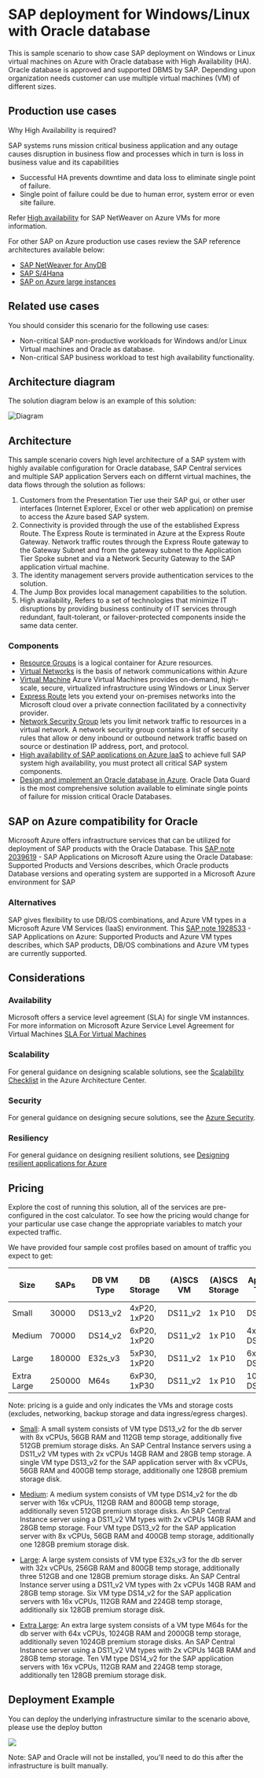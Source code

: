 <!---
title: <SAP on Azure in a 4-Tier Architecture>
description: <Article Description>
author: Andrew-Dibbins, Dharmesh-Bhagat
ms.date: <publish or update date>
--->

# SAP deployment for Windows/Linux with Oracle database

This is sample scenario to show case SAP deployment on Windows or Linux virtual machines on Azure with Oracle database with High Availability (HA). Oracle database is approved and supported DBMS by SAP. Depending upon organization needs customer can use multiple virtual machines (VM) of different sizes. 

<!---
As this is sample scenario it can used for non-production environments.
--->

## Production use cases

Why High Availability is required?

SAP systems runs mission critical business application and any outage causes disruption in business flow and processes which in turn is loss in business value and its capabilities
* Successful HA prevents downtime and data loss to eliminate single point of failure.
* Single point of failure could be due to human error, system error or even site failure.

Refer [High availability](https://docs.microsoft.com/en-us/azure/virtual-machines/workloads/sap/high-availability-guide?toc=%2Fazure%2Fvirtual-machines%2Fwindows%2Ftoc.json) for SAP NetWeaver on Azure VMs for more information.

For other SAP on Azure production use cases review the SAP reference architectures available below:
* [SAP NetWeaver for AnyDB](https://review.docs.microsoft.com/en-us/azure/architecture/reference-architectures/sap/sap-netweaver) 
* [SAP S/4Hana](https://review.docs.microsoft.com/en-us/azure/architecture/reference-architectures/sap/sap-s4hana)
* [SAP on Azure large instances](https://review.docs.microsoft.com/en-us/azure/architecture/reference-architectures/sap/hana-large-instances)


## Related use cases
You should consider this scenario for the following use cases:

* Non-critical SAP non-productive workloads for Windows and/or Linux Virtual machines and Oracle as database.
* Non-critical SAP business workload to test high availability functionality.


## Architecture diagram

The solution diagram below is an example of this solution:

![Diagram](media/sap-sample-oracle/SAP-Infra-3TierDistributedHA_WinLinOra_v3.png)

## Architecture

This sample scenario covers high level architecture of a SAP system with highly available configuration for Oracle database, SAP Central services and multiple SAP application Servers each on differnt virtual machines, the data flows through the solution as follows:

1. Customers from the Presentation Tier use their SAP gui, or other user interfaces (Internet Explorer, Excel or other web application) on premise to access the Azure based SAP system.
2. Connectivity is provided through the use of the established Express Route. The Express Route is terminated in Azure at the Express Route Gateway. Network traffic routes through the Express Route gateway to the Gateway Subnet and from the gateway subnet to the Application Tier Spoke subnet and via a Network Security Gateway to the SAP application virtual machine.
3. The identity management servers provide authentication services to the solution.
4. The Jump Box provides local management capabilities to the solution.
5. High availability, Refers to a set of technologies that minimize IT disruptions by providing business continuity of IT services through redundant, fault-tolerant, or failover-protected components inside the same data center.

### Components

* [Resource Groups](https://docs.microsoft.com/en-us/azure/azure-resource-manager/resource-group-overview#resource-groups) is a logical container for Azure resources.
* [Virtual Networks](https://docs.microsoft.com/en-us/azure/virtual-network/virtual-networks-overview) is the basis of network communications within Azure
* [Virtual Machine](https://docs.microsoft.com/en-us/azure/virtual-machines/windows/overview) Azure Virtual Machines provides on-demand, high-scale, secure, virtualized infrastructure using Windows or Linux Server
* [Express Route](https://docs.microsoft.com/en-us/azure/expressroute/expressroute-introduction) lets you extend your on-premises networks into the Microsoft cloud over a private connection facilitated by a connectivity provider.
* [Network Security Group](https://docs.microsoft.com/en-us/azure/virtual-network/security-overview) lets you limit network traffic to resources in a virtual network. A network security group contains a list of security rules that allow or deny inbound or outbound network traffic based on source or destination IP address, port, and protocol. 
* [High availability of SAP applications on Azure IaaS](https://docs.microsoft.com/en-us/azure/virtual-machines/workloads/sap/sap-high-availability-architecture-scenarios
) to achieve full SAP system high availability, you must protect all critical SAP system components. 
* [Design and implement an Oracle database in Azure](https://docs.microsoft.com/en-us/azure/virtual-machines/workloads/oracle/oracle-design). Oracle Data Guard is the most comprehensive solution available to eliminate single points of failure for mission critical Oracle Databases.


## SAP on Azure compatibility for Oracle
Microsoft Azure offers infrastructure services that can be utilized for deployment of SAP products with the Oracle Database. This [SAP note 2039619](https://launchpad.support.sap.com/#/notes/2039619) - SAP Applications on Microsoft Azure using the Oracle Database: Supported Products and Versions describes, which Oracle products Database versions and operating system are supported in a Microsoft Azure environment for SAP

### Alternatives
SAP gives flexibility to use DB/OS combinations, and Azure VM types in a Microsoft Azure VM Services (IaaS) environment. This [SAP note 1928533](https://launchpad.support.sap.com/#/notes/1928533) - SAP Applications on Azure: Supported Products and Azure VM types describes, which SAP products, DB/OS combinations and Azure VM types are currently supported.

## Considerations

### Availability
Microsoft offers a service level agreement (SLA) for single VM instannces. For more information on Microsoft Azure Service Level Agreement for Virtual Machines [SLA For Virtual Machines](https://azure.microsoft.com/en-us/support/legal/sla/virtual-machines/v1_8/)

### Scalability

For general guidance on designing scalable solutions, see the [Scalability Checklist](https://review.docs.microsoft.com/en-us/azure/architecture/checklist/scalability) in the Azure Architecture Center.

### Security

For general guidance on designing secure solutions, see the [Azure Security](https://review.docs.microsoft.com/en-us/azure/security/).

### Resiliency

For general guidance on designing resilient solutions, see [Designing resilient applications for Azure](https://review.docs.microsoft.com/en-us/azure/architecture/resiliency/)

## Pricing

Explore the cost of running this solution, all of the services are pre-configured in the cost calculator.  To see how the pricing would change for your particular use case change the appropriate variables to match your expected traffic. 

We have provided four sample cost profiles based on amount of traffic you expect to get:

|Size|SAPs|DB VM Type|DB Storage|(A)SCS VM|(A)SCS Storage|App VM Type|App Storage|Azure Pricing Calculator|
|----|----|-------|-------|-----|---|---|--------|---------------|
|Small|30000|DS13_v2|4xP20, 1xP20|DS11_v2|1x P10|DS13_v2|1x P10|[Small](https://azure.com/e/45880ba0bfdf47d497851a7cf2650c7c)|
|Medium|70000|DS14_v2|6xP20, 1xP20|DS11_v2|1x P10|4x DS13_v2|1x P10|[Medium](https://azure.com/e/9a523f79591347ca9a48c3aaa1406f8a)|
Large|180000|E32s_v3|5xP30, 1xP20|DS11_v2|1x P10|6x DS14_v2|1x P10|[Large](https://azure.com/e/f70fccf571e948c4b37d4fecc07cbf42)|
Extra Large|250000|M64s|6xP30, 1xP30|DS11_v2|1x P10|10x DS14_v2|1x P10|[Extra Large](https://azure.com/e/58c636922cf94faf9650f583ff35e97b)|

Note: pricing is a guide and only indicates the VMs and storage costs (excludes, networking, backup storage and data ingress/egress charges).

* [Small](https://azure.com/e/45880ba0bfdf47d497851a7cf2650c7c): A small system consists of VM type DS13_v2 for the db server with 8x vCPUs, 56GB RAM and 112GB temp storage, additionally five 512GB premium storage disks. An SAP Central Instance servers using a DS11_v2 VM types with 2x vCPUs 14GB RAM and 28GB temp storage. A single VM type DS13_v2 for the SAP application server with 8x vCPUs, 56GB RAM and 400GB temp storage, additionally one 128GB premium storage disk.

* [Medium](https://azure.com/e/9a523f79591347ca9a48c3aaa1406f8a): A medium system consists of VM type DS14_v2 for the db server with 16x vCPUs, 112GB RAM and 800GB temp storage, additionally seven 512GB premium storage disks. An SAP Central Instance server using a DS11_v2 VM types with 2x vCPUs 14GB RAM and 28GB temp storage. Four VM type DS13_v2 for the SAP application server with 8x vCPUs, 56GB RAM and 400GB temp storage, additionally one 128GB premium storage disk.

* [Large](https://azure.com/e/f70fccf571e948c4b37d4fecc07cbf42): A large system consists of VM type E32s_v3 for the db server with 32x vCPUs, 256GB RAM and 800GB temp storage, additionally three 512GB and one 128GB premium storage disks. An SAP Central Instance server using a DS11_v2 VM types with 2x vCPUs 14GB RAM and 28GB temp storage. Six VM type DS14_v2 for the SAP application servers with 16x vCPUs, 112GB RAM and 224GB temp storage, additionally six 128GB premium storage disk.

* [Extra Large](https://azure.com/e/58c636922cf94faf9650f583ff35e97b): An extra large system consists of a VM type M64s for the db server with 64x vCPUs, 1024GB RAM and 2000GB temp storage, additionally seven 1024GB premium storage disks. An SAP Central Instance server using a DS11_v2 VM types with 2x vCPUs 14GB RAM and 28GB temp storage. Ten VM type DS14_v2 for the SAP application servers with 16x vCPUs, 112GB RAM and 224GB temp storage, additionally ten 128GB premium storage disk.

## Deployment Example

You can deploy the underlying infrastructure similar to the scenario above, please use the deploy button

<a
href="https://portal.azure.com/#create/Microsoft.Template/uri/https%3A%2F%2Fraw.githubusercontent.com%2Fmspnp%2Fsolution-architectures%2Fmaster%2Fapps%2Fsap-3tier-distributed-ora%2Fazuredeploy.json" target="_blank">
    <img src="http://azuredeploy.net/deploybutton.png"/>
</a>

Note: SAP and Oracle will not be installed, you'll need to do this after the infrastructure is built manually.


